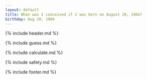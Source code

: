 ```yaml
---
layout: default
title: When was I conceived if I was born on August 20, 1904?
birthday: Aug 20, 1904
---
```


{% include header.md %}

{% include guess.md %}

{% include calculate.md %}

{% include safety.md %}

{% include footer.md %}




